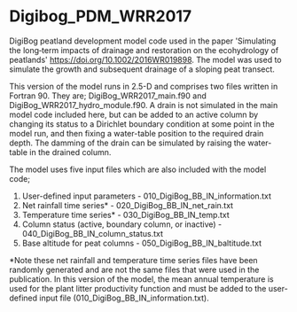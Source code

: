 # Digibog_PDM_WRR2017
DigiBog peatland development model code used in the paper 'Simulating the long‐term impacts of drainage and restoration on the ecohydrology of peatlands' https://doi.org/10.1002/2016WR019898. The model was used to simulate the growth and subsequent drainage of a sloping peat transect. 

This version of the model runs in 2.5-D and comprises two files written in Fortran 90. They are;
DigiBog_WRR2017_main.f90 and DigiBog_WRR2017_hydro_module.f90. A drain is not simulated in the main model code included here, but can be added to an active column by changing its status to a Dirichlet boundary condition at some point in the model run, and then fixing a water-table position to the required drain depth. The damming of the drain can be simulated by raising the water-table in the drained column. 

The model uses five input files which are also included with the model code;
1. User-defined input parameters - 010_DigiBog_BB_IN_information.txt
2. Net rainfall time series* - 020_DigiBog_BB_IN_net_rain.txt
3. Temperature time series* - 030_DigiBog_BB_IN_temp.txt
4. Column status (active, boundary column, or inactive) - 040_DigiBog_BB_IN_column_status.txt
5. Base altitude for peat columns - 050_DigiBog_BB_IN_baltitude.txt

*Note these net rainfall and temperature time series files have been randomly generated and are not the same files that were used in the publication. In this version of the model, the mean annual temperature is used for the plant litter productivity function and must be added to the user-defined input file (010_DigiBog_BB_IN_information.txt).
